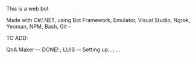 This is a web bot

Made with C#/.NET, using Bot Framework, Emulator, Visual Studio, Ngrok, Yeoman, NPM, Bash, Git -

TO ADD:

QnA Maker -- DONE! ;
LUIS -- Setting up...;
...